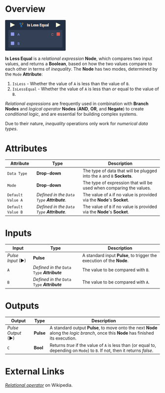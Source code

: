 # Overview

![](../../.gitbook/assets/node-is-less-equal.png)

**Is Less Equal** is a *relational expression* **Node**, which compares two input values, and returns a **Boolean**, based on how the two values compare to each other in terms of *inequality*. The **Node** has two modes, determined by the `Mode` **Attribute**:

1. `IsLess` - Whether the value of `A` is less than the value of `B`.
2. `IsLessEqual` - Whether the value of `A` is less than *or* equal to the value of `B`.

*Relational expressions* are frequently used in combination with **Branch Nodes** and *logical operator* **Nodes** (**AND**, **OR**, and **Negate**) to create *conditional logic*, and are essential for building complex systems.

Due to their nature, *inequality* operations only work for *numerical data types*.

# Attributes

|Attribute|Type|Description|
|---|---|---|
|`Data Type`|**Drop-down**|The type of data that will be plugged into the `A` and `B` **Sockets**.|
|`Mode`|**Drop-down**|The type of expression that will be used when comparing the values.|
|`Default Value A`|*Defined in the `Data Type` **Attribute**.*|The value of `A` if no value is provided via the **Node**'s **Socket**.|
|`Default Value B`|*Defined in the `Data Type` **Attribute**.*|The value of `B` if no value is provided via the **Node**'s **Socket**.|

# Inputs

|Input|Type|Description|
|---|---|---|
|*Pulse Input* (►)|**Pulse**|A standard input **Pulse**, to trigger the execution of the **Node**.|
|`A`|*Defined in the* `Data Type` ***Attribute***|The value to be compared with `B`.|
|`B`|*Defined in the* `Data Type` ***Attribute***|The value to be compared with `A`.|

# Outputs

|Output|Type|Description|
|---|---|---|
|*Pulse Output* (►)|**Pulse**|A standard output **Pulse**, to move onto the next **Node** along the *logic branch*, once this **Node** has finished its execution.|
|`C`|**Bool**|Returns *true* if the value of `A` is less than (or equal to, depending on `Mode`) to `B`. If not, then it returns *false*.|

# External Links

[*Relational operator*](https://en.wikipedia.org/wiki/Relational_operator) on Wikipedia.
